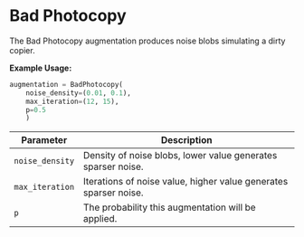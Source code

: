 # Bad Photocopy

The Bad Photocopy augmentation produces noise blobs simulating a dirty copier.

**Example Usage:**

```python
augmentation = BadPhotocopy(
	noise_density=(0.01, 0.1),
	max_iteration=(12, 15),
	p=0.5
	)
```

| Parameter | Description |
|---|---|
| `noise_density` | Density of noise blobs, lower value generates sparser noise. |
| `max_iteration` | Iterations of noise value, higher value generates sparser noise. |
| `p` | The probability this augmentation will be applied. |
